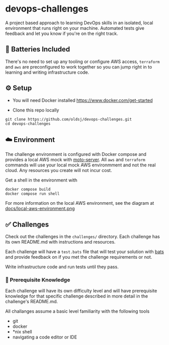 # devops-challenges

A project based approach to learning DevOps skills in  an isolated, local environment that runs right on your machine. Automated tests give feedback and let you know if you're on the right track.

## :battery: Batteries Included 

There's no need to set up any tooling or configure AWS access, `terraform` and `aws` are preconfigured to work together so you can jump right in to learning and writing infrastructure code.

## :gear: Setup

- You will need Docker installed https://www.docker.com/get-started

- Clone this repo locally

```
git clone https://github.com/oldsj/devops-challenges.git
cd devops-challenges
```

## :cloud: Environment

The challenge environment is configured with Docker compose and provides a local  AWS mock with [moto-server](https://github.com/spulec/moto). All `aws` and `terraform` commands will use your local mock AWS environmment and not the real cloud. Any resources you create will not incur cost.

Get a shell in the environment with

```
docker compose build
docker compose run shell
```

For more information on the local AWS environment, see the diagram at [docs/local-aws-environment.png](docs/local-aws-environment.png)

## :white_check_mark: Challenges

Check out the challenges in the `challenges/` directory. Each challenge has its own README.md with instructions and resources.

Each challenge will have a `test.bats` file that will test your solution with [bats](https://github.com/bats-core/bats-core) and provide feedback on if you met the challenge requirements or not.

Write infrastructure code and run tests until they pass.

### :pencil: Prerequisite Knowledge

Each challenge will have its own difficulty level and will have prerequisite knowledge for that specific challenge described in more detail in the challenge's README.md.

All challanges assume a basic level familiarity with the following tools

- git
- docker
- *nix shell
- navigating a code editor or IDE


